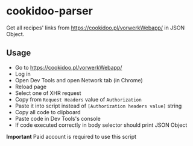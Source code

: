 # cookidoo-parser
Get all recipes' links from https://cookidoo.pl/vorwerkWebapp/ in JSON Object.

## Usage

- Go to https://cookidoo.pl/vorwerkWebapp/
- Log in
- Open Dev Tools and open Network tab (in Chrome)
- Reload page
- Select one of XHR request
- Copy from `Request Headers` value of `Authorization`
- Paste it into script instead of `[Authorization headers value]` string
- Copy all code to clipboard
- Paste code in Dev Tools's console
- If code executed correctly in body selector should print JSON Object


**Important** Paid account is required to use this script

